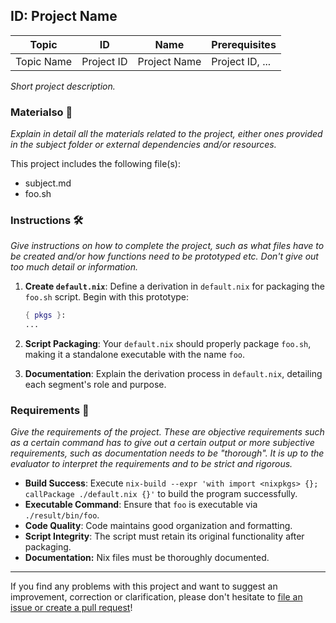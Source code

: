 ## ID: Project Name

| Topic      | ID         | Name         | Prerequisites   |
| ---------- | ---------- | ------------ | --------------- |
| Topic Name | Project ID | Project Name | Project ID, ... | 

_Short project description._

### Materialso :open_file_folder: 

_Explain in detail all the materials related to the project, either ones provided in the subject folder or external dependencies and/or resources._

This project includes the following file(s):

- subject.md
- foo.sh

### Instructions :hammer_and_wrench: 

_Give instructions on how to complete the project, such as what files have to be created and/or how functions need to be prototyped etc. Don't give out too much detail or information._

1. **Create `default.nix`**: Define a derivation in `default.nix` for packaging the `foo.sh` script. Begin with this prototype:

    ```nix
    { pkgs }:
    ...
    ```

2. **Script Packaging**: Your `default.nix` should properly package `foo.sh`, making it a standalone executable with the name `foo`.

3. **Documentation**: Explain the derivation process in `default.nix`, detailing each segment's role and purpose.

### Requirements :microscope: 

_Give the requirements of the project. These are objective requirements such as a certain command has to give out a certain output or more subjective requirements, such as documentation needs to be "thorough". It is up to the evaluator to interpret the requirements and to be strict and rigorous._

- **Build Success**: Execute `nix-build --expr 'with import <nixpkgs> {}; callPackage ./default.nix {}'` to build the program successfully.
- **Executable Command**: Ensure that `foo` is executable via `./result/bin/foo`.
- **Code Quality**: Code maintains good organization and formatting.
- **Script Integrity**: The script must retain its original functionality after packaging.
- **Documentation:** Nix files must be thoroughly documented.

---

If you find any problems with this project and want to suggest an improvement, correction or clarification, please don't hesitate to [file an issue or create a pull request](https://github.com/nordic-dev-net/nix-tutor)!
